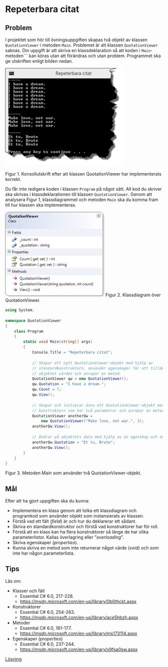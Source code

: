 # Repeterbara citat

## Problem
I projektet som hör till övningsuppgiften skapas två objekt av klassen ```QuotationViewer``` i metoden ```Main```. Problemet är att klassen ```QuotationViewer``` saknas. Din uppgift är att skriva en klassdeklaration så att koden i ```Main```-metoden``` kan köras utan att förändras och utan problem. Programmet ska ge utskriften enligt bilden nedan.

![Screenshot](images/console.png)

Figur 1. Konsollutskrift efter att klassen QuotationViewer har implementerats korrekt.

Du får inte redigera koden i klassen ```Program``` på något sätt. All kod du skriver ska skrivas i klassdeklarationen till klassen ```QuotationViewer```. Genom att analysera Figur 1, klassdiagrammet och metoden ```Main``` ska du komma fram till hur klassen ska implementeras.

![Classdiagram](images/classDiagram.png)
Figur 2. Klassdiagram över QuotationViewer.

```c#
using System;

namespace QuotationViewer
{
    class Program
    {
        static void Main(string[] args)
        {
            Console.Title = "Repeterbara citat";

            // Skapar ett nytt QuotationViewer-objekt med hjälp av 
            // standardkonstruktorn, använder egenskaper för att tilldela 
            // objektet värden och anropar en metod.
            QuotationViewer qw = new QuotationViewer();
            qw.Quotation = "I have a dream.";
            qw.Count = 7;
            qw.View();

            // Skapar och initierar ännu ett QuotationViewer-objekt med hjälp av 
            // konstruktorn som har två parametrar och anropar en metod.
            QuotationViewer anotherQw =
                new QuotationViewer("Make love, not war.", 3);
            anotherQw.View();

            // Ändrar på objektets data med hjälp av en egenskap och anropar en metod.
            anotherQw.Quotation = "Et tu, Brute";
            anotherQw.View();
        }
    }
}
```

Figur 3. Metoden Main som använder två QuotationViewer-objekt.

## Mål

Efter att ha gjort uppgiften ska du kunna:

- Implementera en klass genom att tolka ett klassdiagram och programkod som använder objekt som instansierats av klassen.
- Förstå vad ett fält (_field_) är och hur du deklarerar ett sådant.
- Skriva en standardkonstruktor och förstå vad konstruktorer har för roll.
- Förstå att en klass kan ha flera konstruktorer så länge de har olika parameterlistor. Kallas överlagring eller ”_overloading_”.
- Skriva egenskaper (_properties_).
- Kunna skriva en metod som inte returnerar något värde (_void_) och som inte har någon parameterlista.

## Tips

Läs om:

+ Klasser och fält
	+ Essential C# 6.0, 217-228.
	+ https://msdn.microsoft.com/en-us/library/0b0thckt.aspx
+ Konstruktorer
	+ Essential C# 6.0, 254-263.
	+ https://msdn.microsoft.com/en-us/library/ace5hbzh.aspx
+ Metoder
	+ Essential C# 6.0, 161-177.
	+ https://msdn.microsoft.com/en-us/library/ms173114.aspx
+ Egenskaper (_properties_)
	+ Essential C# 6.0, 237-244.
	+ https://msdn.microsoft.com/en-us/library/x9fsa0sw.aspx 

[Lösning](solution/README.md)
